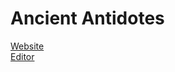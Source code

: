 # Ancient Antidotes
[Website](http://awesomefresh.github.io/Ancient-Antidotes/)
<br>
[Editor](https://github.com/AwesomeFresh/Ancient-Antidotes/edit/gh-pages/index.html)
